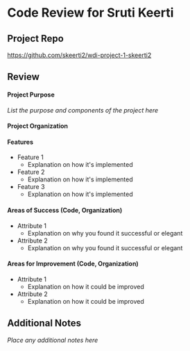 # Code Review for Sruti Keerti

## Project Repo

https://github.com/skeerti2/wdi-project-1-skeerti2

## Review

#### Project Purpose

_List the purpose and components of the project here_

#### Project Organization

#### Features

* Feature 1
  * Explanation on how it's implemented
* Feature 2
  * Explanation on how it's implemented
* Feature 3
  * Explanation on how it's implemented

#### Areas of Success (Code, Organization)

* Attribute 1
  * Explanation on why you found it successful or elegant
* Attribute 2
  * Explanation on why you found it successful or elegant

#### Areas for Improvement (Code, Organization)

* Attribute 1
  * Explanation on how it could be improved
* Attribute 2
  * Explanation on how it could be improved

## Additional Notes

_Place any additional notes here_
